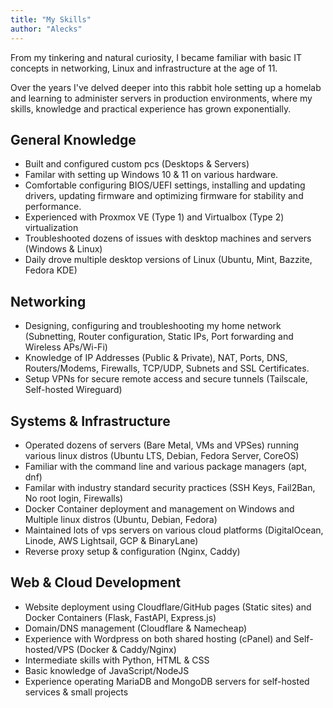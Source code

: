```yaml
---
title: "My Skills"
author: "Alecks"
---
```

From my tinkering and natural curiosity, I became familiar with basic IT concepts in networking, Linux and infrastructure at the age of 11. 

Over the years I've delved deeper into this rabbit hole setting up a homelab and learning to administer servers in production environments, where my skills, knowledge and practical experience has grown exponentially.


## General Knowledge
- Built and configured custom pcs (Desktops & Servers)
- Familar with setting up Windows 10 & 11 on various hardware.
- Comfortable configuring BIOS/UEFI settings, installing and updating drivers, updating firmware and optimizing firmware for stability and performance.
- Experienced with Proxmox VE (Type 1) and Virtualbox (Type 2) virtualization
- Troubleshooted dozens of issues with desktop machines and servers (Windows & Linux)
- Daily drove multiple desktop versions of Linux (Ubuntu, Mint, Bazzite, Fedora KDE)
## Networking
- Designing, configuring and troubleshooting my home network (Subnetting, Router configuration, Static IPs, Port forwarding and Wireless APs/Wi-Fi)
- Knowledge of IP Addresses (Public & Private), NAT, Ports, DNS, Routers/Modems, Firewalls, TCP/UDP, Subnets and SSL Certificates.
- Setup VPNs for secure remote access and secure tunnels (Tailscale, Self-hosted Wireguard)
## Systems & Infrastructure
- Operated dozens of servers (Bare Metal, VMs and VPSes) running various linux distros (Ubuntu LTS, Debian, Fedora Server, CoreOS)
- Familiar with the command line and various package managers (apt, dnf)
- Familar with industry standard security practices (SSH Keys, Fail2Ban, No root login, Firewalls)
- Docker Container deployment and management on Windows and Multiple linux distros (Ubuntu, Debian, Fedora)
- Maintained lots of vps servers on various cloud platforms (DigitalOcean, Linode, AWS Lightsail, GCP & BinaryLane)
- Reverse proxy setup & configuration (Nginx, Caddy)
## Web & Cloud Development
- Website deployment using Cloudflare/GitHub pages (Static sites) and Docker Containers (Flask, FastAPI, Express.js)
- Domain/DNS management (Cloudflare & Namecheap)
- Experience with Wordpress on both shared hosting (cPanel) and Self-hosted/VPS (Docker & Caddy/Nginx)
- Intermediate skills with Python, HTML & CSS
- Basic knowledge of JavaScript/NodeJS
- Experience operating MariaDB and MongoDB servers for self-hosted services & small projects